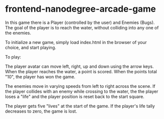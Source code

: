 frontend-nanodegree-arcade-game
===============================

In this game there is a Player (controlled by the user) and Enemies (Bugs). The goal of the player is to reach the water, without colliding into any one of the enemies.

To initialize a new game, simply load index.html in the browser of your choice, and start playing.  

To play:

The player avatar can move left, right, up and down using the arrow keys. When the player reaches the water, a point is scored.  When the points total "10", the player has won the game.

The enemies move in varying speeds from left to right across the scene. If the player collides with an enemy while crossing to the water, the the player loses a "life" and the player position is reset back to the start square.

The player gets five "lives" at the start of the game.  If the player's life tally decreases to zero, the game is lost.

